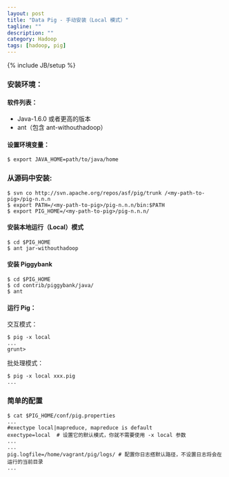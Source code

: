 ```yaml
---
layout: post
title: "Data Pig - 手动安装（Local 模式）"
tagline: ""
description: ""
category: Hadoop
tags: [hadoop, pig]
---
```

{% include JB/setup %}

### 安装环境：

#### 软件列表：

+ Java-1.6.0 或者更高的版本
+ ant（包含 ant-withouthadoop）

#### 设置环境变量：

    $ export JAVA_HOME=path/to/java/home

### 从源码中安装:

    $ svn co http://svn.apache.org/repos/asf/pig/trunk /<my-path-to-pig>/pig-n.n.n
    $ export PATH=/<my-path-to-pig>/pig-n.n.n/bin:$PATH
    $ export PIG_HOME=/<my-path-to-pig>/pig-n.n.n/

#### 安装本地运行（Local）模式

    $ cd $PIG_HOME
    $ ant jar-withouthadoop

#### 安装 Piggybank

    $ cd $PIG_HOME
    $ cd contrib/piggybank/java/
    $ ant

#### 运行 Pig：

交互模式：

    $ pig -x local
    ...
    grunt> 

批处理模式：

    $ pig -x local xxx.pig
    ...

### 简单的配置

    $ cat $PIG_HOME/conf/pig.properties
    ...
    #exectype local|mapreduce, mapreduce is default
    exectype=local  # 设置它的默认模式，你就不需要使用 -x local 参数
    ...
    ...
    pig.logfile=/home/vagrant/pig/logs/ # 配置你日志搭默认路径，不设置日志将会在运行的当前目录
    ...
